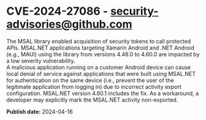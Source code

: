 # CVE-2024-27086 - security-advisories@github.com

The MSAL library enabled acquisition of security tokens to call protected APIs. MSAL.NET applications targeting Xamarin Android and .NET Android (e.g., MAUI) using the library from versions 4.48.0 to 4.60.0 are impacted by a low severity vulnerability.   
A malicious application running on a customer Android device    can cause local denial of service against applications that were built using MSAL.NET for authentication on the same device (i.e., prevent the user of the legitimate application from logging in) due to incorrect activity export configuration. MSAL.NET version 4.60.1 includes the fix.  As a workaround, a developer may explicitly mark the MSAL.NET activity non-exported.

**Publish date:** 2024-04-16
